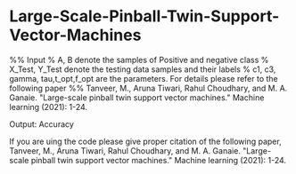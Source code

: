 # Large-Scale-Pinball-Twin-Support-Vector-Machines
%% Input
% A, B denote the samples of Positive and negative class
% X_Test, Y_Test denote the testing data samples and their labels 
% c1, c3, gamma, tau,t_opt,f_opt are the parameters. For details please refer to the following paper
%% Tanveer, M., Aruna Tiwari, Rahul Choudhary, and M. A. Ganaie. "Large-scale pinball twin support vector machines." Machine learning (2021): 1-24.

Output:
Accuracy 



If you are uing the code please give proper citation of the following paper,
Tanveer, M., Aruna Tiwari, Rahul Choudhary, and M. A. Ganaie. "Large-scale pinball twin support vector machines." Machine learning (2021): 1-24.

